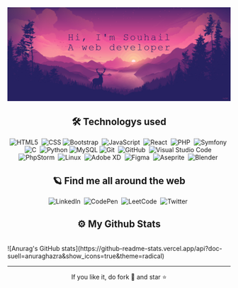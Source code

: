 <!-- ## 👋 Hey everyone, I'm SOUHAIL NAJI®™ 👋 -->

<img src="images/3.jpg"/>

<h2 align="center">🛠 Technologys used</h2>

<div align="center">

![HTML5](https://img.shields.io/badge/html5-%23E34F26.svg?style=for-the-badge&logo=html5&logoColor=white)&nbsp;
![CSS](https://img.shields.io/badge/css3-%231572B6.svg?style=for-the-badge&logo=css3&logoColor=white)
![Bootstrap](https://img.shields.io/badge/bootstrap-%23563D7C.svg?style=for-the-badge&logo=bootstrap&logoColor=white)&nbsp;
![JavaScript](https://img.shields.io/badge/javascript-%23323330.svg?style=for-the-badge&logo=javascript&logoColor=%23F7DF1E)&nbsp;
![React](https://img.shields.io/badge/react-%2320232a.svg?style=for-the-badge&logo=react&logoColor=%2361DAFB)&nbsp;
![PHP](https://img.shields.io/badge/php-%23777BB4.svg?style=for-the-badge&logo=php&logoColor=white)&nbsp;
![Symfony](https://img.shields.io/badge/symfony-%23000000.svg?style=for-the-badge&logo=symfony&logoColor=white)&nbsp;
![C](https://img.shields.io/badge/c-%2300599C.svg?style=for-the-badge&logo=c&logoColor=white)&nbsp;
![Python](https://img.shields.io/badge/python-3670A0?style=for-the-badge&logo=python&logoColor=ffdd54)
![MySQL](https://img.shields.io/badge/mysql-%2300f.svg?style=for-the-badge&logo=mysql&logoColor=white)
![Git](https://img.shields.io/badge/git-%23F05033.svg?style=for-the-badge&logo=git&logoColor=white)&nbsp;
![GitHub](https://img.shields.io/badge/github-%23121011.svg?style=for-the-badge&logo=github&logoColor=white)&nbsp;
![Visual Studio Code](https://img.shields.io/badge/Visual%20Studio%20Code-0078d7.svg?style=for-the-badge&logo=visual-studio-code&logoColor=white)&nbsp;
![PhpStorm](https://img.shields.io/badge/phpstorm-143?style=for-the-badge&logo=phpstorm&logoColor=black&color=black&labelColor=darkorchid)&nbsp;
![Linux](https://img.shields.io/badge/Linux-FCC624?style=for-the-badge&logo=linux&logoColor=black)&nbsp;
![Adobe XD](https://img.shields.io/badge/Adobe%20XD-470137?style=for-the-badge&logo=Adobe%20XD&logoColor=#FF61F6)&nbsp;
![Figma](https://img.shields.io/badge/figma-%23F24E1E.svg?style=for-the-badge&logo=figma&logoColor=white)&nbsp;
![Aseprite](https://img.shields.io/badge/Aseprite-FFFFFF?style=for-the-badge&logo=Aseprite&logoColor=#7D929E)&nbsp;
![Blender](https://img.shields.io/badge/blender-%23F5792A.svg?style=for-the-badge&logo=blender&logoColor=white)&nbsp;

</div>

<h2 align="center">🪐 Find me all around the web</h2>

<div align="center">

![LinkedIn](https://img.shields.io/badge/linkedin-%230077B5.svg?style=for-the-badge&logo=linkedin&logoColor=white)&nbsp;
![CodePen](https://img.shields.io/badge/Codepen-000000?style=for-the-badge&logo=codepen&logoColor=white)&nbsp;
![LeetCode](https://img.shields.io/badge/LeetCode-000000?style=for-the-badge&logo=LeetCode&logoColor=#d16c06)&nbsp;
![Twitter](https://img.shields.io/badge/Twitter-%231DA1F2.svg?style=for-the-badge&logo=Twitter&logoColor=white)&nbsp;

</div>

<h2 align="center">
  ⚙️ My Github Stats
</h2>

<br>
![Anurag's GitHub stats](https://github-readme-stats.vercel.app/api?doc-suell=anuraghazra&show_icons=true&theme=radical)
<!--
<p align = "center">
  <img height="180em"  src = "https://github-readme-stats.vercel.app/api?username=doc-suell&show_icons=true&theme=radical&line_height=27">
  <img height="180em" src = "https://github-readme-stats.vercel.app/api/top-langs/?username=doc-suell&layout=compact&langs_count=10&theme=radical">
</p>

<p align = "center">
 <img height="180em"  src="https://github-readme-streak-stats.herokuapp.com/?user=doc-suell&layout=compact&theme=radical" />
</p>

<p align = "center">
 <img src="https://activity-graph.herokuapp.com/graph?username=doc-suell&theme=redical">
</p> -->
<hr>
<p align="center">If you like it, do fork 🍴 and star ⭐</p>
